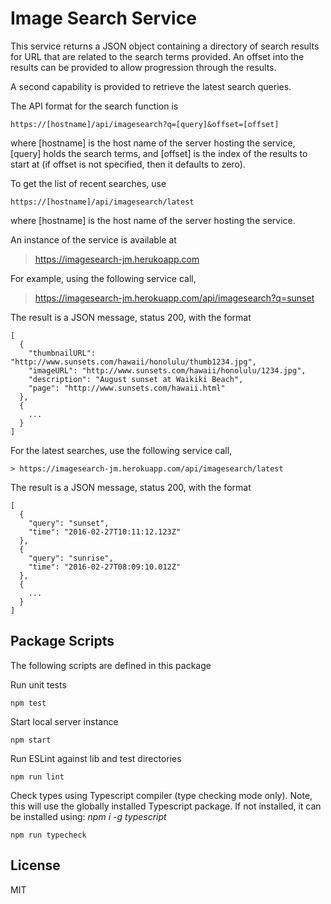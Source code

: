 # Image Search Service

This service returns a JSON object containing a directory of search results
for URL that are related to the search terms provided. An offset into the
results can be provided to allow progression through the results.

A second capability is provided to retrieve the latest search queries.

The API format for the search function is

    https://[hostname]/api/imagesearch?q=[query]&offset=[offset]

where [hostname] is the host name of the server hosting the service, [query]
holds the search terms, and [offset] is the index of the results to start at
(if offset is not specified, then it defaults to zero).

To get the list of recent searches, use

    https://[hostname]/api/imagesearch/latest

where [hostname] is the host name of the server hosting the service.

An instance of the service is available at

> https://imagesearch-jm.herukoapp.com

For example, using the following service call,

> https://imagesearch-jm.herokuapp.com/api/imagesearch?q=sunset

The result is a JSON message, status 200, with the format

    [
      {
        "thumbnailURL": "http://www.sunsets.com/hawaii/honolulu/thumb1234.jpg",
        "imageURL": "http://www.sunsets.com/hawaii/honolulu/1234.jpg",
        "description": "August sunset at Waikiki Beach",
        "page": "http://www.sunsets.com/hawaii.html"
      },
      {
        ...
      }
    ]

For the latest searches, use the following service call,

    > https://imagesearch-jm.herokuapp.com/api/imagesearch/latest

The result is a JSON message, status 200, with the format

    [
      {
        "query": "sunset",
        "time": "2016-02-27T10:11:12.123Z"
      },
      {
        "query": "sunrise",
        "time": "2016-02-27T08:09:10.012Z"
      },
      {
        ...
      }
    ]

## Package Scripts

The following scripts are defined in this package

Run unit tests

```
npm test
```

Start local server instance

```
npm start
```

Run ESLint against lib and test directories

```
npm run lint
```

Check types using Typescript compiler (type checking mode only). Note, this will
use the globally installed Typescript package. If not installed, it can be installed
using: *npm i -g typescript*

```
npm run typecheck
```

## License
MIT
